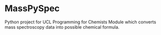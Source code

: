 # MassPySpec
Python project for UCL Programming for Chemists Module which converts mass spectroscopy data into possible chemical formula.
